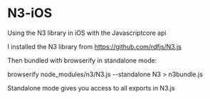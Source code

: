 # N3-iOS
Using the N3 library in iOS with the Javascriptcore api

I installed the N3 library from https://github.com/rdfjs/N3.js

Then bundled with browserify in standalone mode:

browserify node_modules/n3/N3.js --standalone N3  > n3bundle.js

Standalone mode gives you access to all exports in N3.js


